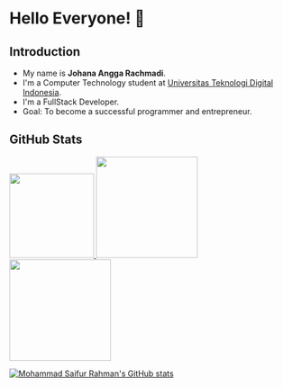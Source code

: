 # Hello Everyone! 👋

## Introduction
- My name is **Johana Angga Rachmadi**.
- I'm a Computer Technology student at [Universitas Teknologi Digital Indonesia](https://www.utdi.ac.id/).
- I'm a FullStack Developer.
- Goal: To become a successful programmer and entrepreneur.

## GitHub Stats
<p align="left">
  <a href="https://github.com/Anggarchmdi">
    <img height="150em" src="http://github-profile-summary-cards.vercel.app/api/cards/profile-details?username=Anggarchmdi&theme=tokyonight"/>
    <img height="180em" src="https://github-readme-stats-eight-theta.vercel.app/api?username=Anggarchmdi&show_icons=true&theme=tokyonight&include_all_commits=true&count_private=true"/>
    <img height="180em" src="https://github-readme-stats-eight-theta.vercel.app/api/top-langs/?username=Anggarchmdi&layout=compact&langs_count=8&theme=tokyonight"/></a>
</p>

[![Mohammad Saifur Rahman's GitHub stats](https://github-readme-stats.vercel.app/api/top-langs?username=Anggarchmdi&hide=html,scss,stylus,blade,jupyter%20notebook,python,css,shell,batchfile,dockerfile,typescript&theme=algolia&show_icons=true)](https://github.com/Anggarchmdi)
